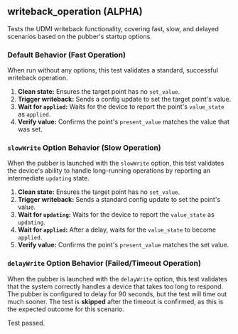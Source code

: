 ## writeback_operation (ALPHA)

Tests the UDMI writeback functionality, covering fast, slow, and delayed scenarios based on the pubber's startup options.

### Default Behavior (Fast Operation)

When run without any options, this test validates a standard, successful writeback operation.
1.  **Clean state:** Ensures the target point has no `set_value`.
2.  **Trigger writeback:** Sends a config update to set the target point's value.
3.  **Wait for `applied`:** Waits for the device to report the point's `value_state` as `applied`.
4.  **Verify value:** Confirms the point's `present_value` matches the value that was set.

### `slowWrite` Option Behavior (Slow Operation)

When the pubber is launched with the `slowWrite` option, this test validates the device's ability to handle long-running operations by reporting an intermediate `updating` state.
1.  **Clean state:** Ensures the target point has no `set_value`.
2.  **Trigger writeback:** Sends a standard config update to set the point's value.
3.  **Wait for `updating`:** Waits for the device to report the `value_state` as `updating`.
4.  **Wait for `applied`:** After a delay, waits for the `value_state` to become `applied`.
5.  **Verify value:** Confirms the point's `present_value` matches the set value.

### `delayWrite` Option Behavior (Failed/Timeout Operation)

When the pubber is launched with the `delayWrite` option, this test validates that the system correctly handles a device that takes too long to respond. The pubber is configured to delay for 90 seconds, but the test will time out much sooner. The test is **skipped** after the timeout is confirmed, as this is the expected outcome for this scenario.

Test passed.
